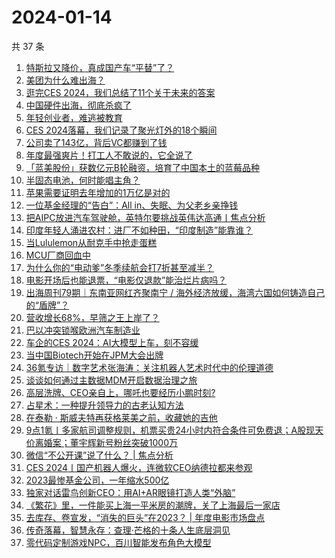 # 2024-01-14

共 37 条

<!-- BEGIN 36KR -->
<!-- 最后更新时间 2024-01-14 09:55:00 +0800 -->
1. [特斯拉又降价，真成国产车“平替”了？](https://36kr.com/p/2602367501007490)
1. [美团为什么难出海？](https://36kr.com/p/2601599035652744)
1. [逛完CES 2024，我们总结了11个关于未来的答案](https://36kr.com/p/2601721300066436)
1. [中国硬件出海，彻底杀疯了](https://36kr.com/p/2601723177319303)
1. [年轻创业者，难逃被教育](https://36kr.com/p/2602369328102023)
1. [CES 2024落幕，我们记录了聚光灯外的18个瞬间](https://36kr.com/p/2602814085298823)
1. [公司卖了143亿，背后VC都赚到了钱](https://36kr.com/p/2602582993173123)
1. [年度最强爽片！打工人不敢说的，它全说了](https://36kr.com/p/2602302956387208)
1. [「蓝美股份」获数亿元B轮融资，培育了中国本土的蓝莓品种](https://36kr.com/p/2601067348753028)
1. [半固态电池，何时能唱主角？](https://36kr.com/p/2601445827059841)
1. [苹果需要证明去年增加的1万亿是对的](https://36kr.com/p/2601667792436097)
1. [一位基金经理的“告白”：All in、失眠、为父老乡亲挣钱](https://36kr.com/p/2602540689750661)
1. [把AIPC放进汽车驾驶舱，英特尔要挑战英伟达高通丨焦点分析](https://36kr.com/p/2601015370922633)
1. [印度年轻人涌进农村：进厂不如种田，“印度制造”能靠谁？](https://36kr.com/p/2602581645507208)
1. [当Lululemon从耐克手中抢走蛋糕](https://36kr.com/p/2601337351839876)
1. [MCU厂商回血中](https://36kr.com/p/2602511624141697)
1. [为什么你的“电动爹”冬季续航会打7折甚至减半？](https://36kr.com/p/2601706447691652)
1. [电影开场后也能退票，“电影仅退款”能治烂片病吗？](https://36kr.com/p/2601559116423047)
1. [出海周刊79期｜东南亚网红齐聚南宁 / 海外经济放缓，海湾六国如何铸造自己的“盾牌”？](https://36kr.com/p/2601613059341190)
1. [营收增长68%，早筛之王上岸了？](https://36kr.com/p/2601622676355716)
1. [巴以冲突锁喉欧洲汽车制造业](https://36kr.com/p/2602347593022345)
1. [车企的CES 2024：AI大模型上车，刻不容缓](https://36kr.com/p/2600120978350208)
1. [当中国Biotech开始在JPM大会出牌](https://36kr.com/p/2602471420213889)
1. [36氪专访｜数字艺术张海涛：关注机器人艺术时代中的伦理道德](https://36kr.com/p/2601421020248711)
1. [谈谈如何通过主数据MDM开启数据治理之旅](https://36kr.com/p/2601845967059847)
1. [高层洗牌、CEO亲自上，哪吒也要经历小鹏时刻?](https://36kr.com/p/2602560957816711)
1. [占星术：一种提升领导力的古老认知方法](https://36kr.com/p/2558599647845504)
1. [在泰勒 · 斯威夫特再获格莱美之前，收藏她的吉他](https://36kr.com/p/2602546247842693)
1. [9点1氪丨多家航司调整规则，机票买贵24小时内符合条件可免费退；A股现天价离婚案；董宇辉新号粉丝突破1000万](https://36kr.com/p/2601842335398787)
1. [微信“不公开课”说了什么？ | 焦点分析](https://36kr.com/p/2601380777949825)
1. [CES 2024丨国产机器人爆火，连微软CEO纳德拉都来参观](https://36kr.com/p/2601201855167110)
1. [2023最惨基金公司，一年缩水500亿](https://36kr.com/p/2601606674086793)
1. [独家对话雷鸟创新CEO：用AI+AR眼镜打造人类“外脑”](https://36kr.com/p/2601201057741446)
1. [《繁花》里，一件能买上海一平米房的潮牌，关了上海最后一家店](https://36kr.com/p/2601056488480645)
1. [去库存、卷宣发，“消失的巨头”在2023？ | 年度电影市场盘点](https://36kr.com/p/2601756084304768)
1. [传奇落幕，智慧永存：查理·芒格的十条人生底层洞见](https://36kr.com/p/2560317414759556)
1. [零代码定制游戏NPC，百川智能发布角色大模型](https://36kr.com/p/2601707002100357)
<!-- END 36KR -->